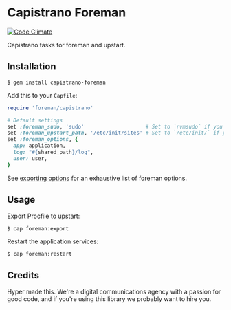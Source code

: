 # Capistrano Foreman

[![Code Climate](https://codeclimate.com/github/hyperoslo/capistrano-foreman.png)](https://codeclimate.com/github/hyperoslo/capistrano-foreman)

Capistrano tasks for foreman and upstart.

## Installation

    $ gem install capistrano-foreman

Add this to your `Capfile`:

```ruby
require 'foreman/capistrano'

# Default settings
set :foreman_sudo, 'sudo'                    # Set to `rvmsudo` if you're using RVM
set :foreman_upstart_path, '/etc/init/sites' # Set to `/etc/init/` if you don't have a sites folder
set :foreman_options, {
  app: application,
  log: "#{shared_path}/log",
  user: user,
}
```

See [exporting options](http://ddollar.github.io/foreman/#EXPORTING0) for an exhaustive list of foreman options.

## Usage

Export Procfile to upstart:

    $ cap foreman:export

Restart the application services:

    $ cap foreman:restart

## Credits

Hyper made this. We're a digital communications agency with a passion for good code,
and if you're using this library we probably want to hire you.
